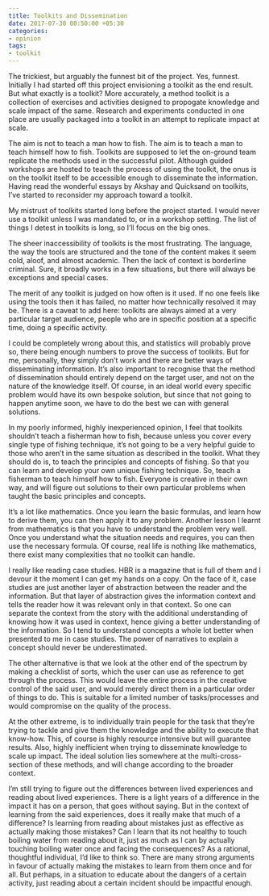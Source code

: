 ```yaml
---
title: Toolkits and Dissemination
date: 2017-07-30 00:50:00 +05:30
categories:
- opinion
tags:
- toolkit
---
```



The trickiest, but arguably the funnest bit of the project. Yes, funnest. Initially I had started off this project envisioning a toolkit as the end result. But what exactly is a toolkit? More accurately, a method toolkit is a collection of exercises and activities designed to propogate knowledge and scale impact of the same. Research and experiments conducted in one place are usually packaged into a toolkit in an attempt to replicate impact at scale.

The aim is not to teach a man how to fish. The aim is to teach a man to teach himself how to fish. Toolkits are supposed to let the on-ground team replicate the methods used in the successful pilot. Although guided workshops are hosted to teach the process of using the toolkit, the onus is on the toolkit itself to be accessible enough to disseminate the information. Having read the wonderful essays by Akshay and Quicksand on toolkits, I’ve started to reconsider my approach toward a toolkit.

My mistrust of toolkits started long before the project started. I would never use a toolkit unless I was mandated to, or in a workshop setting. The list of things I detest in toolkits is long, so I’ll focus on the big ones.

The sheer inaccessibility of toolkits is the most frustrating. The language, the way the tools are structured and the tone of the content makes it seem cold, aloof, and almost academic. Then the lack of context is borderline criminal. Sure, it broadly works in a few situations, but there will always be exceptions and special cases.

The merit of any toolkit is judged on how often is it used. If no one feels like using the tools then it has failed, no matter how technically resolved it may be. There is a caveat to add here: toolkits are always aimed at a very particular target audience, people who are in specific position at a specific time, doing a specific activity.

I could be completely wrong about this, and statistics will probably prove so, there being enough numbers to prove the success of toolkits. But for me, personally, they simply don’t work and there are better ways of disseminating information. It’s also important to recognise that the method of dissemination should entirely depend on the target user, and not on the nature of the knowledge itself. Of course, in an ideal world every specific problem would have its own bespoke solution, but since that not going to happen anytime soon, we have to do the best we can with general solutions.

In my poorly informed, highly inexperienced opinion, I feel that toolkits shouldn’t teach a fisherman how to fish, because unless you cover every single type of fishing technique, it’s not going to be a very helpful guide to those who aren’t in the same situation as described in the toolkit. What they should do is, to teach the principles and concepts of fishing. So that you can learn and develop your own unique fishing technique. So, teach a fisherman to teach himself how to fish. Everyone is creative in their own way, and will figure out solutions to their own particular problems when taught the basic principles and concepts.

It’s a lot like mathematics. Once you learn the basic formulas, and learn how to derive them, you can then apply it to any problem. Another lesson I learnt from mathematics is that you have to understand the problem very well. Once you understand what the situation needs and requires, you can then use the necessary formula. Of course, real life is nothing like mathematics, there exist many complexities that no toolkit can handle.

I really like reading case studies. HBR is a magazine that is full of them and I devour it the moment I can get my hands on a copy. On the face of it, case studies are just another layer of abstraction between the reader and the information. But that layer of abstraction gives the information context and tells the reader how it was relevant only in that context. So one can separate the context from the story with the additional understanding of knowing how it was used in context, hence giving a better understanding of the information. So I tend to understand concepts a whole lot better when presented to me in case studies. The power of narratives to explain a concept should never be underestimated.

The other alternative is that we look at the other end of the spectrum by making a checklist of sorts, which the user can use as reference to get through the process. This would leave the entire process in the creative control of the said user, and would merely direct them in a particular order of things to do. This is suitable for a limited number of tasks/processes and would compromise on the quality of the process.

At the other extreme, is to individually train people for the task that they’re trying to tackle and give them the knowledge and the ability to execute that know-how. This, of course is highly resource intensive but will guarantee results. Also, highly inefficient when trying to disseminate knowledge to scale up impact. The ideal solution lies somewhere at the multi-cross-section of these methods, and will change according to the broader context.

I’m still trying to figure out the differences between lived experiences and reading about lived experiences. There is a light years of a difference in the impact it has on a person, that goes without saying. But in the context of learning from the said experiences, does it really make that much of a difference? Is learning from reading about mistakes just as effective as actually making those mistakes? Can I learn that its not healthy to touch boiling water from reading about it, just as much as I can by actually touching boiling water once and facing the consequences? As a rational, thoughtful individual, I’d like to think so. There are many strong arguments in favour of actually making the mistakes to learn from them once and for all. But perhaps, in a situation to educate about the dangers of a certain activity, just reading about a certain incident should be impactful enough.